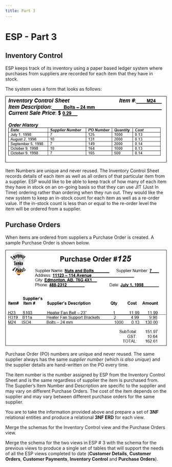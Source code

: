 ```yaml
---
title: Part 3
---
```

# ESP - Part 3

## Inventory Control

ESP keeps track of its inventory using a paper based ledger system where purchases from suppliers are recorded for each item that they have in stock.

The system uses a form that looks as follows:

![](./ESP-3-Inventory-Control-View.png)

Item Numbers are unique and never reused. The Inventory Control Sheet records details of each item as well as all orders of that particular item from a supplier. ESP would like to be able to keep track of how many of each item they have in stock on an on-going basis so that they can use JIT (Just In Time) ordering rather than ordering when they run out. They would like the new system to keep an in-stock count for each item as well as a re-order value. If the in-stock count is less than or equal to the re-order level the item will be ordered from a supplier.

## Purchase Orders

When items are ordered from suppliers a Purchase Order is created. A sample Purchase Order is shown below.

![](./ESP-3-Purchase-Orders-View.png)

Purchase Order (PO) numbers are unique and never reused. The same supplier always has the same *supplier number* (which *is also unique*) and the supplier details are hand-written on the PO every time.

The item number is the number assigned by ESP from the Inventory Control Sheet and is the same regardless of supplier the item is purchased from. The Supplier’s Item Number and Description are specific to the supplier and may vary on different Purchase Orders. The cost of the item depends on the supplier and may vary between different purchase orders for the same supplier.

You are to take the information provided above and prepare a set of **3NF** relational entities and produce a relational **3NF ERD** for each view.

Merge the schemas for the Inventory Control view and the Purchase Orders view.

Merge the schema for the two views in ESP # 3 with the schema for the previous views to produce a single set of tables that will support the needs of all the ESP views completed to date (**Customer Details**, **Customer Orders**, **Customer Payments**, **Inventory Control** and **Purchase Orders**).
